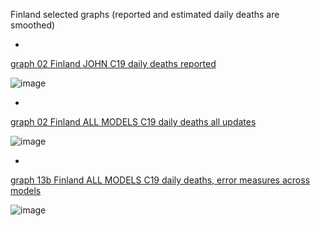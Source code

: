 Finland selected graphs (reported and estimated daily deaths are smoothed) 

*

[graph 02 Finland JOHN C19 daily deaths reported](https://github.com/pourmalek/CovidLongitudinal/blob/main/output/countries/Finland/graph%2002%20Finland%20JOHN%20C19%20daily%20deaths%20reported.pdf)

![image](https://github.com/pourmalek/CovidLongitudinal/assets/30849720/51a96785-2671-4858-b340-2d146b1d7bba)

*

[graph 02 Finland ALL MODELS C19 daily deaths all updates](https://github.com/pourmalek/CovidLongitudinal/blob/main/output/countries/Finland/graph%2002%20Finland%20ALL%20MODELS%20C19%20daily%20deaths%20all%20updates.pdf)

![image](https://github.com/pourmalek/CovidLongitudinal/assets/30849720/4b672ddb-154a-4fc1-994e-d85799f8dcb3)

*

[graph 13b Finland ALL MODELS C19 daily deaths, error measures across models](https://github.com/pourmalek/CovidLongitudinal/blob/main/output/countries/Finland/graph%2013b%20Finland%20ALL%20MODELS%20C19%20daily%20deaths%2C%20error%20measures%20across%20models.pdf)

![image](https://github.com/pourmalek/CovidLongitudinal/assets/30849720/01de0189-16d2-4bf3-828b-9d6e93eeed8b)
